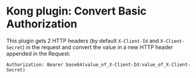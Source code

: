 # Kong plugin: Convert Basic Authorization
This plugin gets 2 HTTP headers (by default ```X-Client-Id``` and ```X-Client-Secret```) in the request and convert the value in a new HTTP header appended in the Request: 

```Authorization: Bearer base64(value_of_X-Client-Id:value_of_X-Client-Secret)```